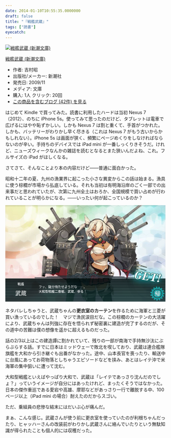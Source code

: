 ```yaml
---
date: 2014-01-10T10:55:35.0000000
draft: false
title: "『戦艦武蔵』"
tags: ["読書"]
eyecatch: 
---
```

<p><div class="hatena-asin-detail"><a href="http://www.amazon.co.jp/exec/obidos/ASIN/4101117012/bestylesnet-22/"><img src="http://ecx.images-amazon.com/images/I/41C6BGGXW1L._SL160_.jpg" class="hatena-asin-detail-image" alt="戦艦武蔵 (新潮文庫)" title="戦艦武蔵 (新潮文庫)"></a><div class="hatena-asin-detail-info"><p class="hatena-asin-detail-title"><a href="http://www.amazon.co.jp/exec/obidos/ASIN/4101117012/bestylesnet-22/">戦艦武蔵 (新潮文庫)</a></p><ul><li><span class="hatena-asin-detail-label">作者:</span> 吉村昭</li><li><span class="hatena-asin-detail-label">出版社/メーカー:</span> 新潮社</li><li><span class="hatena-asin-detail-label">発売日:</span> 2009/11</li><li><span class="hatena-asin-detail-label">メディア:</span> 文庫</li><li><span class="hatena-asin-detail-label">購入</span>: 1人 <span class="hatena-asin-detail-label">クリック</span>: 20回</li><li><a href="http://d.hatena.ne.jp/asin/4101117012/bestylesnet-22" target="_blank">この商品を含むブログ (42件) を見る</a></li></ul></div><div class="hatena-asin-detail-foot"></div></div></p><p>はじめて Kindle で買ってみた。読書に利用したハードは当初 Nexus 7（2012）、のちに iPhone 5s。使ってみて思ったのだけど、タブレットは電車で広げるにはやや恥ずかしい。しかも Nexus 7 は割と重くて、手首がつかれた。しかも、バッテリーがわりかし早く尽きる（これは Nexus 7 がもう古いからかもしれない）。iPhone 5s は画面が狭く、頻繁にページめくりをしなければならないのが辛い。手持ちのデバイスでは iPad mini が一番しっくりきそうだ。けれど、ニューズウィークなんかの雑誌を読むとなるとまた狭いんだよね、これ。フルサイズの iPad がほしくなる。</p><p>さてさて、そんなことより本の内容だけど――普通に面白かった。</p><p>昭和十二年の夏、九州の漁業界に起こった小さな異変からこの話は始まる。漁具に使う棕櫚が市場から払底している。それも当初は有明海沿岸のごく一部での出来事だと思われていたが、次第に九州全土はおろか、全国規模で買い占めが行われていることが明らかになる。――いったい何が起こっているのか？</p><p><span itemscope itemtype="http://schema.org/Photograph"><img src="20140110102824.png" alt="f:id:daruyanagi:20140110102824p:plain" title="f:id:daruyanagi:20140110102824p:plain" class="hatena-fotolife" itemprop="image"></span></p><p>ネタバレしちゃうと、武蔵ちゃんの<b>更衣室のカーテン</b>を作るために海軍と三菱が買い漁っているのでした！　マジで漁民涙目だな。この棕櫚のカーテンの大活躍により、武蔵ちゃんは列強に存在を悟られず秘密裏に建造が完了するのだが、その道中の苦難は僕の想像を遥かに超えるものだった。</p><p>話の2/3以上はこの建造譚に割かれていて、残りの一部が南海で手持無沙汰にぶらぶらする話。すでに日本はミッドウェーで敗北を喫しており、武蔵は連合艦隊旗艦を大和から引き継ぐも出番がなかった。途中、山本長官を喪ったり、輸送中に台風にあってお荷物落としちゃうエピソードなどを挟み、あとはレイテ沖で米海軍の集中狙いに遭って沈む。</p><p>大和型戦艦といえばやっぱり大和で、武蔵は「レイテであっさり沈んだのでしょ？」っていうイメージが自分にはあったけれど、まったくそうではなかった。日本の傑作重巡である愛宕や高雄、摩耶などがあっさり一行で離脱する中、100ページ以上（iPad mini の場合）耐えたのだからスゴい。</p><p>ただ、乗組員の悲惨な結末にはだいぶ心が痛んだ。</p><p>まぁ、こんな感じ。武蔵さんが使う前に更衣室を使っていたのが利根ちゃんだったり、ヒャッハーさんの改装前がわりかし武蔵さんに絡んでいたりという無駄知識が得られたことも個人的には収穫だった。</p>
